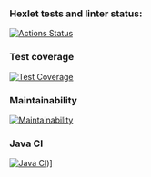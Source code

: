 ### Hexlet tests and linter status:
[![Actions Status](https://github.com/NestyChe/java-project-lvl2/workflows/hexlet-check/badge.svg)](https://github.com/NestyChe/java-project-lvl2/actions)
### Test coverage
[![Test Coverage](https://api.codeclimate.com/v1/badges/bcfe8c5b12a6532e7ac5/test_coverage)](https://codeclimate.com/github/NestyChe/java-project-lvl2/test_coverage)
### Maintainability
[![Maintainability](https://api.codeclimate.com/v1/badges/bcfe8c5b12a6532e7ac5/maintainability)](https://codeclimate.com/github/NestyChe/java-project-lvl2/maintainability)
### Java CI
[![Java CI](https://github.com/NestyChe/java-project-lvl2/workflows/github-actions.yaml/badge.svg)](https://github.com/NestyChe/java-project-lvl2/actions))]